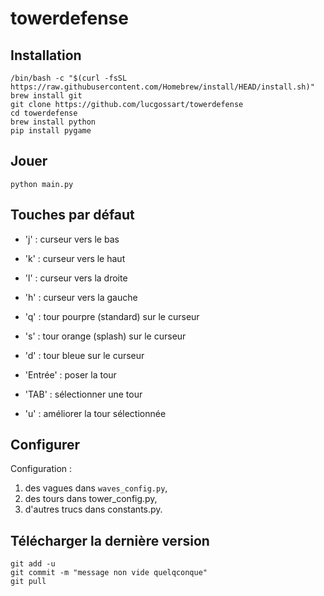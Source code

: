 # towerdefense

## Installation

`/bin/bash -c "$(curl -fsSL https://raw.githubusercontent.com/Homebrew/install/HEAD/install.sh)"`    
`brew install git`     
`git clone https://github.com/lucgossart/towerdefense`    
`cd towerdefense`     
`brew install python`     
`pip install pygame`

## Jouer

`python main.py`

## Touches par défaut

- 'j' : curseur vers le bas
- 'k' : curseur vers le haut
- 'l' : curseur vers la droite
- 'h' : curseur vers la gauche

- 'q' : tour pourpre (standard) sur le curseur
- 's' : tour orange (splash) sur le curseur
- 'd' : tour bleue sur le curseur

- 'Entrée' : poser la tour
- 'TAB'    : sélectionner une tour
- 'u'      : améliorer la tour sélectionnée

## Configurer

Configuration :
1. des vagues dans `waves_config.py`,
2. des tours dans tower_config.py,
3. d'autres trucs dans constants.py.

## Télécharger la dernière version
`git add -u`  
`git commit -m "message non vide quelqconque"`  
`git pull`
